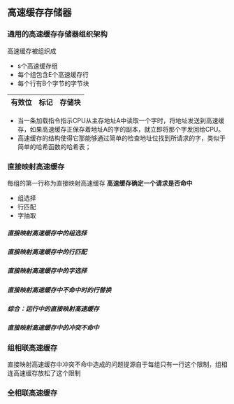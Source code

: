 ## 高速缓存存储器
### 通用的高速缓存存储器组织架构
 高速缓存被组织成
-  s个高速缓存组
-  每个组包含E个高速缓存行 
-  每个行有B个字节的字节块

有效位| 标记|存储块
---|---|---

- 当一条加载指令指示CPU从主存地址A中读取一个字时，将地址发送到高速缓存，如果高速缓存正保存着地址A的字的副本，就立即将那个字发回给CPU。
- 高速缓存的结构使得它那能够通过简单的检查地址位找到所请求的字，类似于简单的哈希函数的哈希表；
### 直接映射高速缓存

每组的第一行称为直接映射高速缓存
**高速缓存确定一个请求是否命中**
- 组选择
- 行匹配
- 字抽取

#####  直接映射高速缓存中的组选择
##### 直接映射高速缓存中的行匹配
##### 直接映射高速缓存中的字选择
##### 直接映射高速缓存中不命中时的行替换
##### 综合：运行中的直接映射高速缓存
##### 直接映射高速缓存中的冲突不命中

### 组相联高速缓存

直接映射高速缓存中冲突不命中造成的问题提源自于每组只有一行这个限制，组相连高速缓存放松了这个限制

### 全相联高速缓存
